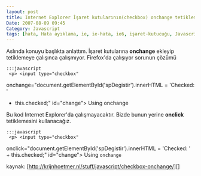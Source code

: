 ```yaml
---
layout: post
title: Internet Explorer İşaret kutularının(checkbox) onchange tetiklemesindeki sorun ve çözüm önerisi
Date: 2007-08-09 09:45
Category: Javascript
tags: [hata, Hata ayıklama, ie, ie-hata, ie6, işaret-kutucuğu, Javascript]
---
```


Aslında konuyu başlıkta anlattım. İşaret kutularına **onchange** ekleyip
tetiklemeye çalışınca çalışmıyor. Firefox'da çalışıyor sorunun çözümü

	:::javascript
	 <p> <input type="checkbox"
onchange="document.getElementById('spDegistir').innerHTML = 'Checked: '
+ this.checked;" id="change"> <label for="change">Using
onchange</label> <span id="spDegistir"></span> </p>


Bu kod Internet Explorer'da çalışmayacaktır. Bizde bunun yerine
**onclick** tetiklemesini kullanacağız.

	:::javascript
	 <p> <input type="checkbox"
onclick="document.getElementById('spDegistir').innerHTML = 'Checked: ' +
this.checked;" id="change"> <label for="change">Using
<code>onchange</code></label> <span id="spDegistir"></span>

kaynak: [http://krijnhoetmer.nl/stuff/javascript/checkbox-onchange/][]


  [http://krijnhoetmer.nl/stuff/javascript/checkbox-onchange/]: http://krijnhoetmer.nl/stuff/javascript/checkbox-onchange/
